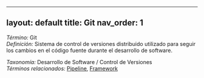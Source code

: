 
---
layout: default
title: Git
nav_order: 1
---

*Término:* Git  
*Definición:* Sistema de control de versiones distribuido utilizado para seguir los cambios en el código fuente durante el desarrollo de software.

*Taxonomía:* Desarrollo de Software / Control de Versiones  
*Términos relacionados:* [Pipeline](https://maleniski.github.io/diccionario-angl-tec-mx/docs/alfabeticamente/P/pipeline/), [Framework](https://maleniski.github.io/diccionario-angl-tec-mx/docs/alfabeticamente/F/framework/)
